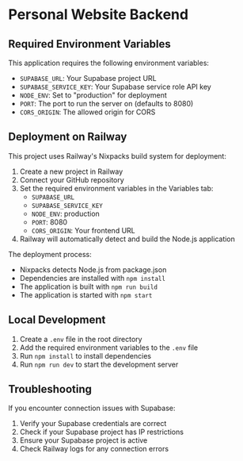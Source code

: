 # Personal Website Backend

## Required Environment Variables

This application requires the following environment variables:

- `SUPABASE_URL`: Your Supabase project URL
- `SUPABASE_SERVICE_KEY`: Your Supabase service role API key
- `NODE_ENV`: Set to "production" for deployment
- `PORT`: The port to run the server on (defaults to 8080)
- `CORS_ORIGIN`: The allowed origin for CORS

## Deployment on Railway

This project uses Railway's Nixpacks build system for deployment:

1. Create a new project in Railway
2. Connect your GitHub repository
3. Set the required environment variables in the Variables tab:
   - `SUPABASE_URL`
   - `SUPABASE_SERVICE_KEY`
   - `NODE_ENV`: production
   - `PORT`: 8080
   - `CORS_ORIGIN`: Your frontend URL
4. Railway will automatically detect and build the Node.js application

The deployment process:
- Nixpacks detects Node.js from package.json
- Dependencies are installed with `npm install`
- The application is built with `npm run build`
- The application is started with `npm start`

## Local Development

1. Create a `.env` file in the root directory
2. Add the required environment variables to the `.env` file
3. Run `npm install` to install dependencies
4. Run `npm run dev` to start the development server

## Troubleshooting

If you encounter connection issues with Supabase:

1. Verify your Supabase credentials are correct
2. Check if your Supabase project has IP restrictions
3. Ensure your Supabase project is active
4. Check Railway logs for any connection errors